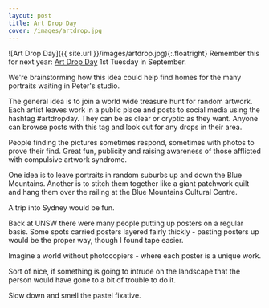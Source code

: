 ```yaml
---
layout: post
title: Art Drop Day
cover: /images/artdrop.jpg
---
```


![Art Drop Day]({{ site.url }}/images/artdrop.jpg){:.floatright}
Remember this for next year: [Art Drop Day](http://mrjakeparker.com/art-drop-day) 1st Tuesday in September.

We're brainstorming how this idea could help find homes for the many portraits waiting in Peter's studio.
<!--more-->

The general idea is to join a world wide treasure hunt for random artwork.  Each artist leaves work in a public place and posts to social media using the hashtag #artdropday.  They can be as clear or cryptic as they want.  Anyone can browse posts with this tag and look out for any drops in their area.

People finding the pictures sometimes respond, sometimes with photos to prove their find.  Great fun, publicity and raising awareness of those afflicted with compulsive artwork syndrome.

One idea is to leave portraits in random suburbs up and down the Blue Mountains. Another is to stitch them together like a giant patchwork quilt and hang them over the railing at the Blue Mountains Cultural Centre.

A trip into Sydney would be fun.

Back at UNSW there were many people putting up posters on a regular basis.  Some spots carried posters layered fairly thickly - pasting posters up would be the proper way, though I found tape easier.

Imagine a world without photocopiers - where each poster is a unique work.

Sort of nice, if something is going to intrude on the landscape that the person would have gone to a bit of trouble to do it.

Slow down and smell the pastel fixative.
